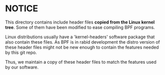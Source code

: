 # NOTICE

This directory contains include header files **copied from the Linux
kernel tree**.  Some of them have been modified to ease compiling BPF
programs.

Linux distributions usually have a 'kernel-headers' software package
that also contain these files.  As BPF is in rabid development the
distro version of these header files might not be new enough to
contain the features needed by this git repo.

Thus, we maintain a copy of these header files to match the features
used by our software.
